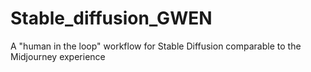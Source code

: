 # Stable_diffusion_GWEN
A "human in the loop" workflow for Stable Diffusion comparable to the Midjourney experience
